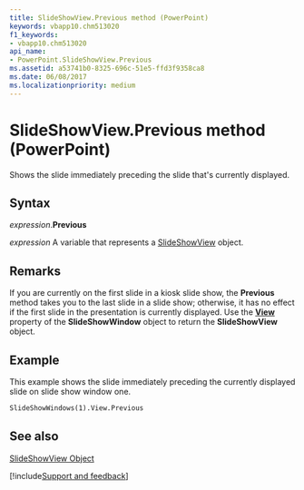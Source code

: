 ```yaml
---
title: SlideShowView.Previous method (PowerPoint)
keywords: vbapp10.chm513020
f1_keywords:
- vbapp10.chm513020
api_name:
- PowerPoint.SlideShowView.Previous
ms.assetid: a53741b0-8325-696c-51e5-ffd3f9358ca8
ms.date: 06/08/2017
ms.localizationpriority: medium
---
```



# SlideShowView.Previous method (PowerPoint)

Shows the slide immediately preceding the slide that's currently displayed. 


## Syntax

_expression_.**Previous**

_expression_ A variable that represents a [SlideShowView](PowerPoint.SlideShowView.md) object.


## Remarks

If you are currently on the first slide in a kiosk slide show, the **Previous** method takes you to the last slide in a slide show; otherwise, it has no effect if the first slide in the presentation is currently displayed. Use the **[View](PowerPoint.SlideShowWindow.View.md)** property of the **SlideShowWindow** object to return the **SlideShowView** object.


## Example

This example shows the slide immediately preceding the currently displayed slide on slide show window one.


```vb
SlideShowWindows(1).View.Previous
```


## See also


[SlideShowView Object](PowerPoint.SlideShowView.md)

[!include[Support and feedback](~/includes/feedback-boilerplate.md)]